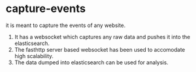 # capture-events
it is meant to capture the events of any website.

1. It has a websocket which captures any raw data and pushes it into the elasticsearch.
2. The fasthttp server based websocket has been used to accomodate high scalability.
3. The data dumped into elasticsearch can be used for analysis.
